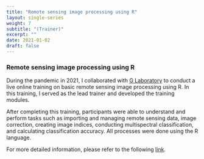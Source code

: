 ```yaml
---
title: "Remote sensing image processing using R"
layout: single-series
weight: 7
subtitle: "(Trainer)"
excerpt: ""
date: 2021-01-02
draft: false
---
```


### Remote sensing image processing using R
During the pandemic in 2021, I collaborated with [G Laboratory](https://laboratoryofg.com) to conduct a live online training on basic remote sensing image processing using R. In this training, I served as the lead trainer and developed the training modules.

After completing this training, participants were able to understand and perform tasks such as importing and managing remote sensing data, image correction, creating image indices, conducting multispectral classification, and calculating classification accuracy. All processes were done using the R language.

For more detailed information, please refer to the following [link](https://laboratoryofg.com/basic-r-landing/).
